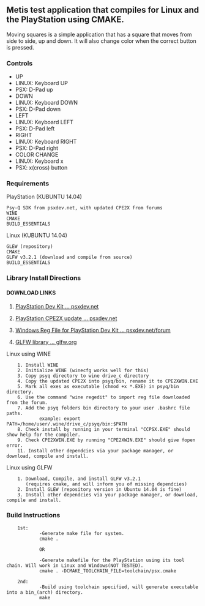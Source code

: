 ## Metis test application that compiles for Linux and the PlayStation using CMAKE.

Moving squares is a simple application that has a square that moves from side to side, up and down. It will also change color when the correct button is pressed.

### Controls
* UP
 * LINUX: Keyboard UP
 * PSX: D-Pad up
* DOWN
 * LINUX: Keyboard DOWN
 * PSX: D-Pad down
* LEFT
 * LINUX: Keyboard LEFT
 * PSX: D-Pad left
* RIGHT
 * LINUX: Keyboard RIGHT
 * PSX: D-Pad right
* COLOR CHANGE
 * LINUX: Keyboard x
 * PSX: x(cross) button

### Requirements

PlayStation (KUBUNTU 14.04)

	Psy-Q SDK from psxdev.net, with updated CPE2X from forums
	WINE
	CMAKE
	BUILD_ESSENTIALS
	
Linux (KUBUNTU 14.04)

	GLEW (repository)
	CMAKE
	GLFW v3.2.1 (download and compile from source)
	BUILD_ESSENTIALS
	

### Library Install Directions

#### DOWNLOAD LINKS
   1. [PlayStation Dev Kit ... psxdev.net](http://www.psxdev.net/downloads.html)
   
   2. [PlayStation CPE2X update ... psxdev.net](http://www.psxdev.net/forum/viewtopic.php?f=53&t=225)

   3. [Windows Reg File for PlayStation Dev Kit ... psxdev.net/forum](http://www.psxdev.net/forum/viewtopic.php?f=49&t=206)

   4. [GLFW library ... glfw.org](http://www.glfw.org/download.html)

Linux using WINE

        1. Install WINE
        2. Initialize WINE (winecfg works well for this)
        3. Copy psyq directory to wine drive_c directory
        4. Copy the updated CPE2X into psyq/bin, rename it to CPE2XWIN.EXE
        5. Mark all exes as executable (chmod +x *.EXE) in psyq/bin directory.
        6. Use the command "wine regedit" to import reg file downloaded from the forum.
        7. Add the psyq folders bin directory to your user .bashrc file paths.
                example: export PATH=/home/user/.wine/drive_c/psyq/bin:$PATH
        8. Check install by running in your terminal "CCPSX.EXE" should show help for the compiler.
        9. Check CPE2XWIN.EXE by running "CPE2XWIN.EXE" should give fopen error.
        11. Install other dependcies via your package manager, or download, compile and install.
        
Linux using GLFW

        1. Download, Compile, and install GLFW v3.2.1 
           (requires cmake, and will inform you of missing dependcies)
        2. Install GLEW (repository version in Ubuntu 14.04 is fine)
        3. Install other dependcies via your package manager, or download, compile and install.
	
### Build Instructions
        1st: 
                -Generate make file for system.
                cmake .
                
                OR
                
                -Generate makefile for the PlayStation using its tool chain. Will work in Linux and Windows(NOT TESTED).
                cmake . -DCMAKE_TOOLCHAIN_FILE=toolchain/psx.cmake 
                
        2nd:
                -Build using toolchain specified, will generate executable into a bin_(arch) directory.
                make


